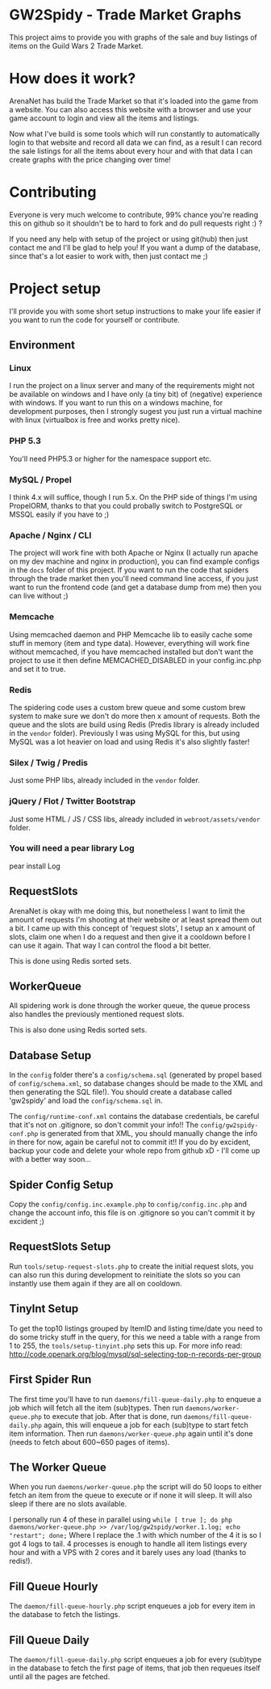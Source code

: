 GW2Spidy - Trade Market Graphs
==============================
This project aims to provide you with graphs of the sale and buy listings of items on the Guild Wars 2 Trade Market.

How does it work?
=================
ArenaNet has build the Trade Market so that it's loaded into the game from a website.
You can also access this website with a browser and use your game account to login and view all the items and listings.

Now what I've build is some tools which will run constantly to automatically login to that website and record all data we can find,
as a result I can record the sale listings for all the items about every hour and with that data I can create graphs with the price changing over time! 

Contributing
============
Everyone is very much welcome to contribute, 99% chance you're reading this on github so it shouldn't be to hard to fork and do pull requests right :) ?

If you need any help with setup of the project or using git(hub) then just contact me and I'll be glad to help you!
If you want a dump of the database, since that's a lot easier to work with, then just contact me ;)

Project setup
=============
I'll provide you with some short setup instructions to make your life easier if you want to run the code for yourself or contribute.

Environment
-----------
### Linux
I run the project on a linux server and many of the requirements might not be available on windows and I have only (a tiny bit) of (negative) experience with windows.
If you want to run this on a windows machine, for development purposes, then I strongly sugest you just run a virtual machine with linux (virtualbox is free and works pretty nice).

### PHP 5.3
You'll need PHP5.3 or higher for the namespace support etc.

### MySQL / Propel
I think 4.x will suffice, though I run 5.x.
On the PHP side of things I'm using PropelORM, thanks to that you could probally switch to PostgreSQL or MSSQL easily if you have to ;) 

### Apache / Nginx / CLI
The project will work fine with both Apache or Nginx (I actually run apache on my dev machine and nginx in production), you can find example configs in the `docs` folder of this project.
If you want to run the code that spiders through the trade market then you'll need command line access, if you just want to run the frontend code (and get a database dump from me) then you can live without ;)

### Memcache
Using memcached daemon and PHP Memcache lib to easily cache some stuff in memory (item and type data).
However, everything will work fine without memcached, if you have memcached installed but don't want the project to use it then define MEMCACHED_DISABLED in your config.inc.php and set it to true.

### Redis
The spidering code uses a custom brew queue and some custom brew system to make sure we don't do more then x amount of requests.
Both the queue and the slots are build using Redis (Predis library is already included in the `vendor` folder).
Previously I was using MySQL for this, but using MySQL was a lot heavier on load and using Redis it's also slightly faster!

### Silex / Twig / Predis
Just some PHP libs, already included in the `vendor` folder.

### jQuery / Flot / Twitter Bootstrap
Just some HTML / JS / CSS libs, already included in `webroot/assets/vendor` folder.

### You will need a pear library Log
pear install Log

RequestSlots
------------
ArenaNet is okay with me doing this, but nonetheless I want to limit the amount of requests I'm shooting at their website or at least spread them out a bit.
I came up with this concept of 'request slots', I setup an x amount of slots, claim one when I do a request and then give it a cooldown before I can use it again.
That way I can control the flood a bit better.

This is done using Redis sorted sets.

WorkerQueue
-----------
All spidering work is done through the worker queue, the queue process also handles the previously mentioned request slots.

This is also done using Redis sorted sets.

Database Setup
--------------
In the `config` folder there's a `config/schema.sql` (generated by propel based of `config/schema.xml`, so database changes should be made to the XML and then generating the SQL file!).
You should create a database called 'gw2spidy' and load the `config/schema.sql` in.

The `config/runtime-conf.xml` contains the database credentials, be careful that it's not on .gitignore, so don't commit your info!!
The `config/gw2spidy-conf.php` is generated from that XML, you should manually change the info in there for now, again be careful not to commit it!!
If you do by excident, backup your code and delete your whole repo from github xD - I'll come up with a better way soon...

Spider Config Setup
-------------------
Copy the `config/config.inc.example.php` to `config/config.inc.php` and change the account info, this file is on .gitignore so you can't commit it by excident ;)

RequestSlots Setup
------------------
Run `tools/setup-request-slots.php` to create the initial request slots, you can also run this during development to reinitiate the slots so you can instantly use them again if they are all on cooldown.

TinyInt Setup
-------------
To get the top10 listings grouped by ItemID and listing time/date you need to do some tricky stuff in the query,
for this we need a table with a range from 1 to 255, the `tools/setup-tinyint.php` sets this up.
For more info read: http://code.openark.org/blog/mysql/sql-selecting-top-n-records-per-group

First Spider Run
----------------
The first time you'll have to run `daemons/fill-queue-daily.php` to enqueue a job which will fetch all the item (sub)types.
Then run `daemons/worker-queue.php` to execute that job.
After that is done, run  `daemons/fill-queue-daily.php` again, this will enqueue a job for each (sub)type to start fetch item information.
Then run `daemons/worker-queue.php` again until it's done (needs to fetch about 600~650 pages of items).

The Worker Queue
----------------  
When you run `daemons/worker-queue.php` the script will do 50 loops to either fetch an item from the queue to execute or if none it will sleep.
It will also sleep if there are no slots available.

I personally run 4 of these in parallel using `while [ true ]; do php daemons/worker-queue.php >> /var/log/gw2spidy/worker.1.log; echo "restart"; done;` 
Where I replace the .1 with which number of the 4 it is so I got 4 logs to tail.
4 processes is enough to handle all item listings every hour and with a VPS with 2 cores and it barely uses any load (thanks to redis!).

Fill Queue Hourly
-----------------
The `daemon/fill-queue-hourly.php` script enqueues a job for every item in the database to fetch the listings.

Fill Queue Daily
-----------------
The `daemon/fill-queue-daily.php` script enqueues a job for every (sub)type in the database to fetch the first page of items,
that job then requeues itself until all the pages are fetched.

